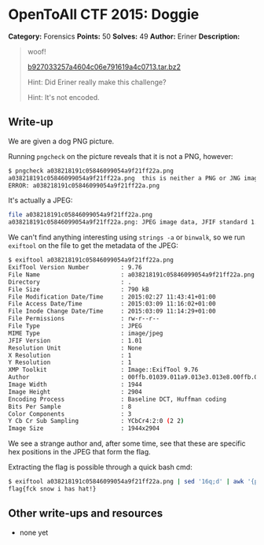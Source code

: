 # OpenToAll CTF 2015: Doggie

**Category:** Forensics
**Points:** 50
**Solves:** 49
**Author:** Eriner
**Description:** 

> woof!
> 
> [b927033257a4604c06e791619a4c0713.tar.bz2](b927033257a4604c06e791619a4c0713.tar.bz2)
>
> Hint: Did Eriner really make this challenge?
>
> Hint: It's not encoded.

## Write-up

We are given a dog PNG picture.

Running `pngcheck` on the picture reveals that it is not a PNG, however:

```bash
$ pngcheck a038218191c05846099054a9f21ff22a.png
a038218191c05846099054a9f21ff22a.png  this is neither a PNG or JNG image nor a MNG stream
ERROR: a038218191c05846099054a9f21ff22a.png
```

It's actually a JPEG:

```bash
file a038218191c05846099054a9f21ff22a.png
a038218191c05846099054a9f21ff22a.png: JPEG image data, JFIF standard 1.01
```

We can't find anything interesting using `strings -a` or `binwalk`, so we run `exiftool` on the file to get the metadata of the JPEG:

```bash
$ exiftool a038218191c05846099054a9f21ff22a.png 
ExifTool Version Number         : 9.76
File Name                       : a038218191c05846099054a9f21ff22a.png
Directory                       : .
File Size                       : 790 kB
File Modification Date/Time     : 2015:02:27 11:43:41+01:00
File Access Date/Time           : 2015:03:09 11:16:02+01:00
File Inode Change Date/Time     : 2015:03:09 11:14:29+01:00
File Permissions                : rw-r--r--
File Type                       : JPEG
MIME Type                       : image/jpeg
JFIF Version                    : 1.01
Resolution Unit                 : None
X Resolution                    : 1
Y Resolution                    : 1
XMP Toolkit                     : Image::ExifTool 9.76
Author                          : 00ffb.01039.011a9.013e3.013e8.00ffb.01590.015cb.8a461.8a612.8a6f3.8a8a0.b24ce.b2663.b2751.b2663.a2a23.a2a37.a272d.a2742.6d677.57092.57357.36515.5d538
Image Width                     : 1944
Image Height                    : 2904
Encoding Process                : Baseline DCT, Huffman coding
Bits Per Sample                 : 8
Color Components                : 3
Y Cb Cr Sub Sampling            : YCbCr4:2:0 (2 2)
Image Size                      : 1944x2904
```

We see a strange author and, after some time, see that these are specific hex positions in the JPEG that form the flag.

Extracting the flag is possible through a quick bash cmd:

```bash
$ exiftool a038218191c05846099054a9f21ff22a.png | sed '16q;d' | awk '{print $3}' | sed 's/\.//g' | grep --color=none -o ..... | while read p; do xxd "-s0x$p" -l1 -p a038218191c05846099054a9f21ff22a.png; done | xxd -r -p | xxd
flag{fck snow i has hat!}
```

## Other write-ups and resources

* none yet